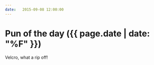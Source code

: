 ```yaml
---
date:   2015-09-08 12:00:00
---
```


# Pun of the day ({{ page.date | date: "%F" }})

Velcro, what a rip off!

